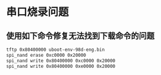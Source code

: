 # 串口烧录问题

## 使用如下命令修复无法找到下载命令的问题

```bash
tftp 0x80400000 uboot-env-98d-eng.bin
spi_nand erase 0xc0000 0x20000
spi_nand write 0x80400000 0xc0000 0x20000
spi_nand write 0x80400000 0xe0000 0x20000
```
